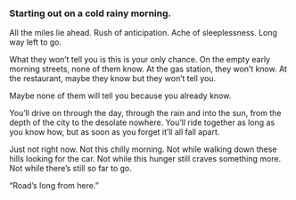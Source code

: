 ### Starting out on a cold rainy morning.

All the miles lie ahead. Rush of anticipation. Ache of sleeplessness. Long way left to go.

What they won’t tell you is this is your only chance. On the empty early morning streets, none of them know. At the gas station, they won’t know. At the restaurant, maybe they know but they won’t tell you. 

Maybe none of them will tell you because you already know. 

You’ll drive on through the day, through the rain and into the sun, from the depth of the city to the desolate nowhere. You’ll ride together as long as you know how, but as soon as you forget it’ll all fall apart.

Just not right now. Not this chilly morning. Not while walking down these hills looking for the car. Not while this hunger still craves something more. Not while there’s still so far to go. 

“Road’s long from here.”